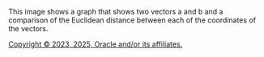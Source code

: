 This image shows a graph that shows two vectors a and b and a comparison of the Euclidean distance between each of the coordinates of the vectors.

[Copyright © 2023, 2025, Oracle and/or its affiliates.](../../../dcommon/html/cpyr.htm)

